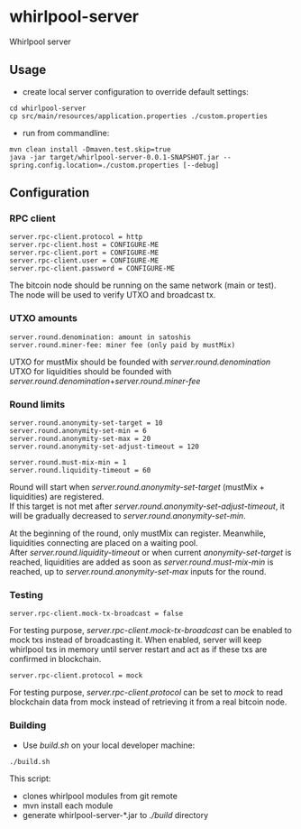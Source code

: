 # whirlpool-server
Whirlpool server

## Usage
- create local server configuration to override default settings:
```
cd whirlpool-server
cp src/main/resources/application.properties ./custom.properties
```

- run from commandline:
```
mvn clean install -Dmaven.test.skip=true
java -jar target/whirlpool-server-0.0.1-SNAPSHOT.jar --spring.config.location=./custom.properties [--debug]
```



## Configuration
### RPC client
```
server.rpc-client.protocol = http
server.rpc-client.host = CONFIGURE-ME
server.rpc-client.port = CONFIGURE-ME
server.rpc-client.user = CONFIGURE-ME
server.rpc-client.password = CONFIGURE-ME
```
The bitcoin node should be running on the same network (main or test).<br/>
The node will be used to verify UTXO and broadcast tx.

### UTXO amounts
```
server.round.denomination: amount in satoshis
server.round.miner-fee: miner fee (only paid by mustMix)
```
UTXO for mustMix should be founded with *server.round.denomination*<br/>
UTXO for liquidities should be founded with *server.round.denomination*+*server.round.miner-fee*

### Round limits
```
server.round.anonymity-set-target = 10
server.round.anonymity-set-min = 6
server.round.anonymity-set-max = 20
server.round.anonymity-set-adjust-timeout = 120

server.round.must-mix-min = 1
server.round.liquidity-timeout = 60
```
Round will start when *server.round.anonymity-set-target* (mustMix + liquidities) are registered.<br/>
If this target is not met after *server.round.anonymity-set-adjust-timeout*, it will be gradually decreased to *server.round.anonymity-set-min*.<br/>

At the beginning of the round, only mustMix can register. Meanwhile, liquidities connecting are placed on a waiting pool.<br/>
After *server.round.liquidity-timeout* or when current *anonymity-set-target* is reached, liquidities are added as soon as *server.round.must-mix-min* is reached, up to *server.round.anonymity-set-max* inputs for the round.

### Testing
```
server.rpc-client.mock-tx-broadcast = false
```
For testing purpose, *server.rpc-client.mock-tx-broadcast* can be enabled to mock txs instead of broadcasting it.
When enabled, server will keep whirlpool txs in memory until server restart and act as if these txs are confirmed in blockchain.

```
server.rpc-client.protocol = mock
```
For testing purpose, *server.rpc-client.protocol* can be set to *mock* to read blockchain data from mock instead of retrieving it from a real bitcoin node.


### Building
- Use *build.sh* on your local developer machine:
```
./build.sh
```

This script:
 * clones whirlpool modules from git remote
 * mvn install each module
 * generate whirlpool-server-*.jar to *./build* directory

